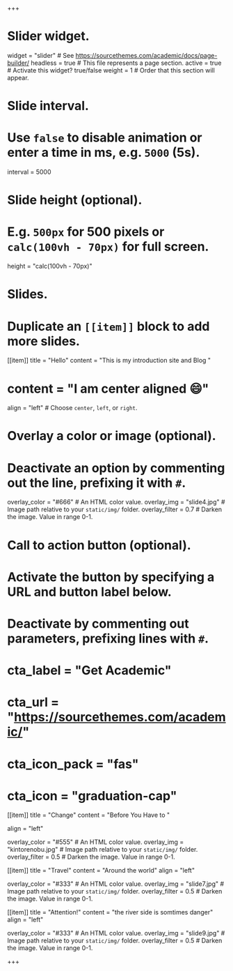 +++
# Slider widget.
widget = "slider"  # See https://sourcethemes.com/academic/docs/page-builder/
headless = true  # This file represents a page section.
active = true # Activate this widget? true/false
weight = 1  # Order that this section will appear.

# Slide interval.
# Use `false` to disable animation or enter a time in ms, e.g. `5000` (5s).
interval = 5000
# Slide height (optional).
# E.g. `500px` for 500 pixels or `calc(100vh - 70px)` for full screen.
height = "calc(100vh - 70px)"

# Slides.
# Duplicate an `[[item]]` block to add more slides.
[[item]]
  title = "Hello"
  content = "This is my introduction site and Blog "

#   content = "I am center aligned :smile:"
  align = "left"  # Choose `center`, `left`, or `right`.

  # Overlay a color or image (optional).
  #   Deactivate an option by commenting out the line, prefixing it with `#`.
  overlay_color = "#666"  # An HTML color value.
  overlay_img = "slide4.jpg"  # Image path relative to your `static/img/` folder.
  overlay_filter = 0.7  # Darken the image. Value in range 0-1.

  # Call to action button (optional).
  #   Activate the button by specifying a URL and button label below.
  #   Deactivate by commenting out parameters, prefixing lines with `#`.
 # cta_label = "Get Academic"
  # cta_url = "https://sourcethemes.com/academic/"
 # cta_icon_pack = "fas"
 # cta_icon = "graduation-cap"

[[item]]
   title = "Change"
   content = "Before You Have to "

   align = "left"

   overlay_color = "#555"  # An HTML color value.
  overlay_img = "kintorenobu.jpg"  # Image path relative to your `static/img/` folder.
  overlay_filter = 0.5  # Darken the image. Value in range 0-1.

[[item]]
   title = "Travel"
   content = "Around the world"
  align = "left"

  overlay_color = "#333"  # An HTML color value.
  overlay_img = "slide7.jpg"  # Image path relative to your `static/img/` folder.
  overlay_filter = 0.5  # Darken the image. Value in range 0-1.


[[item]]
   title = "Attention!"
   content = "the river side is somtimes danger"
  align = "left"

  overlay_color = "#333"  # An HTML color value.
  overlay_img = "slide9.jpg"  # Image path relative to your `static/img/` folder.
  overlay_filter = 0.5  # Darken the image. Value in range 0-1.


+++
